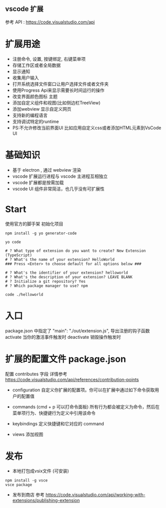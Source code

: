 ## vscode 扩展

参考 API : https://code.visualstudio.com/api

# 扩展用途

- 注册命令, 设置, 按键绑定, 右键菜单项
- 存储工作区或者全局数据
- 显示通知
- 收集用户输入
- 打开系统选择文件窗口让用户选择文件或者文件夹
- 使用Progress Api来显示需要长时间运行的操作
- 改变界面颜色图标 主题
- 添加自定义组件和视图(比如侧边栏TreeView)  
- 添加webview 显示自定义网页
- 支持新的编程语言
- 支持调试特定的runtime
- PS:不允许修改当前界面UI 比如应用自定义css或者添加HTML元素到VsCode UI

# 基础知识

- 基于 electron , 通过 webview 渲染
- vscode 扩展运行进程与 vscode 主进程互相独立
- vscode 扩展都是按需加载
- vscode UI 组件非常简洁，也几乎没有可扩展性

# Start

使用官方的脚手架 初始化项目

```
npm install -g yo generator-code

yo code

# ? What type of extension do you want to create? New Extension (TypeScript)
# ? What's the name of your extension? HelloWorld
### Press <Enter> to choose default for all options below ###

# ? What's the identifier of your extension? helloworld
# ? What's the description of your extension? LEAVE BLANK
# ? Initialize a git repository? Yes
# ? Which package manager to use? npm

code ./helloworld
```
# 入口

package.json 中指定了 "main": "./out/extension.js",
导出注册的钩子函数 
activate 当你的激活事件触发时
deactivate 销毁操作触发时

# 扩展的配置文件 package.json

配置 contributes 字段
详情参考 https://code.visualstudio.com/api/references/contribution-points

- configuration 自定义你扩展的配置项。你可以在扩展中通过如下命令获取用户的配置值

- commands (cmd + p 可以打命令面板) 所有行为都会被定义为命令，然后在菜单项行为、快捷键行为定义中引用该命令

- keybindings 定义快捷键和它对应的 command

- views 添加视图

# 发布

- 本地打包成vsix文件 (可安装)

```
npm install -g vsce
vsce package
```

- 发布到商店
参考 https://code.visualstudio.com/api/working-with-extensions/publishing-extension